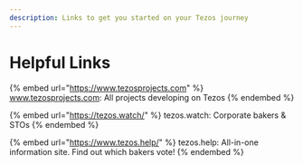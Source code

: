 ```yaml
---
description: Links to get you started on your Tezos journey
---
```


# Helpful Links

{% embed url="https://www.tezosprojects.com" %}
www.tezosprojects.com: All projects developing on Tezos
{% endembed %}

{% embed url="https://tezos.watch/" %}
tezos.watch: Corporate bakers & STOs
{% endembed %}

{% embed url="https://www.tezos.help/" %}
tezos.help: All-in-one information site. Find out which bakers vote!
{% endembed %}



